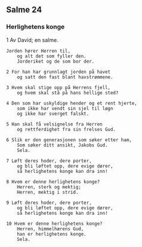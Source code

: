 ## Salme 24

### Herlighetens konge

1 Av David; en salme. 

    Jorden hører Herren til,
        og alt det som fyller den. 
        Jorderiket og de som bor der.

    2 For han har grunnlagt jorden på havet 
        og satt den fast blant havstrømmene.
    
    3 Hvem skal stige opp på Herrens fjell, 
        og hvem skal stå på hans hellige sted?
    
    4 Den som har uskyldige hender og et rent hjerte, 
        som ikke har vendt sin sjel til løgn 
        og ikke har sverget falskt.
    
    5 Han skal få velsignelse fra Herren 
        og rettferdighet fra sin frelses Gud.
    
    6 Slik er den generasjonen som søker etter ham, 
        Som søker ditt ansikt, Jakobs Gud. 
        Sela.
    
    7 Løft deres hoder, dere porter, 
        og bli løftet opp, dere evige dører, 
        så herlighetens konge kan dra inn!
    
    8 Hvem er denne herlighetens konge? 
        Herren, sterk og mektig;
        Herren, mektig i strid.
    
    9 Løft deres hoder, dere porter, 
        og bli løftet opp, dere evige dører, 
        så herlighetens konge kan dra inn!
    
    10 Hvem er denne herlighetens konge? 
        Herren, himmelhærens Gud, 
        han er herlighetens konge. 
        Sela.
